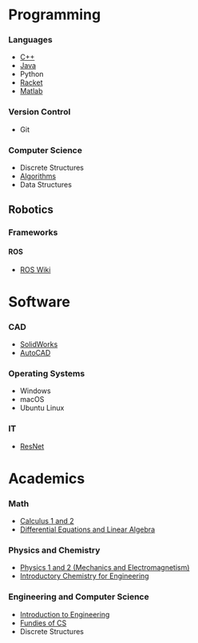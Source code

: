 # Programming

### Languages
- [C++](./topics/cpp.md)
- [Java](https://github.com/FRC125/NU18)
- Python
- [Racket](https://drive.google.com/open?id=1O4M74ij0QHjcg0mW2eaN0OY_kWPRWV7x)
- [Matlab](https://drive.google.com/open?id=1O4M74ij0QHjcg0mW2eaN0OY_kWPRWV7x)

### Version Control
- Git

### Computer Science
- Discrete Structures
- [Algorithms](./topics/algorithms.md)
- Data Structures

## Robotics

### Frameworks

#### ROS
- [ROS Wiki](http://wiki.ros.org/)

# Software

### CAD
- [SolidWorks](https://drive.google.com/open?id=1O4M74ij0QHjcg0mW2eaN0OY_kWPRWV7x)
- [AutoCAD](https://drive.google.com/open?id=1O4M74ij0QHjcg0mW2eaN0OY_kWPRWV7x)

### Operating Systems
- Windows
- macOS
- Ubuntu Linux

### IT
- [ResNet](https://rrc.neu.edu)

# Academics

### Math
- [Calculus 1 and 2](https://drive.google.com/open?id=1O4M74ij0QHjcg0mW2eaN0OY_kWPRWV7x)
- [Differential Equations and Linear Algebra](https://drive.google.com/open?id=1O4M74ij0QHjcg0mW2eaN0OY_kWPRWV7x)

### Physics and Chemistry
- [Physics 1 and 2 (Mechanics and Electromagnetism)](https://drive.google.com/open?id=1O4M74ij0QHjcg0mW2eaN0OY_kWPRWV7x)
- [Introductory Chemistry for Engineering](https://drive.google.com/open?id=1O4M74ij0QHjcg0mW2eaN0OY_kWPRWV7x)

### Engineering and Computer Science
- [Introduction to Engineering](https://drive.google.com/open?id=1O4M74ij0QHjcg0mW2eaN0OY_kWPRWV7x)
- [Fundies of CS](https://drive.google.com/open?id=1O4M74ij0QHjcg0mW2eaN0OY_kWPRWV7x)
- Discrete Structures
